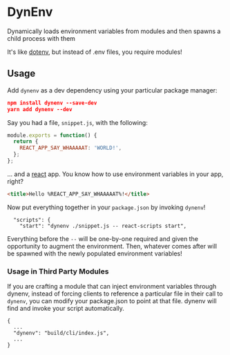 # DynEnv

Dynamically loads environment variables from modules and then spawns a child process with them

It's like  [dotenv](https://github.com/motdotla/dotenv), but instead of .env files, you require modules!

## Usage

Add `dynenv` as a dev dependency using your particular package manager:
```json
npm install dynenv --save-dev
yarn add dynenv --dev
```

Say you had a file, `snippet.js`, with the following:

```javascript
module.exports = function() {
  return {
    REACT_APP_SAY_WHAAAAAT: 'WORLD!',
  };
};
```

... and a [react](https://github.com/facebook/react) app. You know how to use environment variables in your app, right?

```html
<title>Hello %REACT_APP_SAY_WHAAAAAT%!</title>
```

Now put everything together in your `package.json` by invoking `dynenv`!

```
  "scripts": {
    "start": "dynenv ./snippet.js -- react-scripts start",
```

Everything before the `--` will be one-by-one required and given the opportunity to augment the environment. Then, whatever comes after
will be spawned with the newly populated environment variables!

### Usage in Third Party Modules

If you are crafting a module that can inject environment variables through dynenv, instead of forcing clients to reference a particular file in their call to `dynenv`, you can modify your package.json to point at that file. dynenv will find and invoke your script automatically.

```
{
  ...
  "dynenv": "build/cli/index.js",
  ...
}
```

